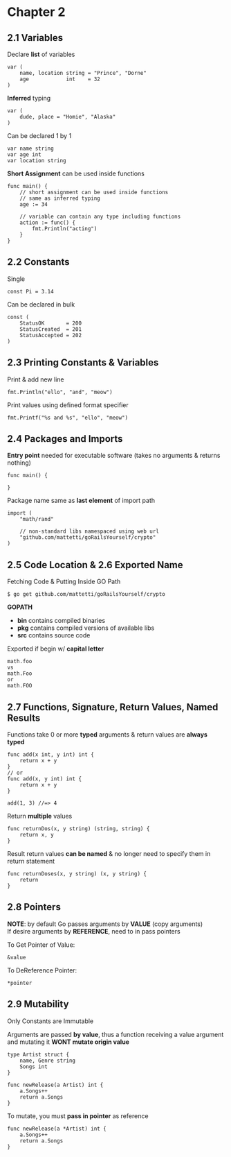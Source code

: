 # Chapter 2

## 2.1 Variables

Declare **list** of variables

	var (
		name, location string = "Prince", "Dorne"
		age            int    = 32
	)

**Inferred** typing

	var (
		dude, place = "Homie", "Alaska"
	)

Can be declared 1 by 1

	var name string
	var age int
	var location string

**Short Assignment** can be used inside functions

	func main() {
		// short assignment can be used inside functions
		// same as inferred typing
		age := 34

		// variable can contain any type including functions
		action := func() {
			fmt.Println("acting")
		}
	}

## 2.2 Constants

Single

	const Pi = 3.14

Can be declared in bulk

	const (
		StatusOK       = 200
		StatusCreated  = 201
		StatusAccepted = 202
	)

## 2.3 Printing Constants & Variables

Print & add new line

	fmt.Println("ello", "and", "meow")

Print values using defined format specifier

	fmt.Printf("%s and %s", "ello", "meow")

## 2.4 Packages and Imports

**Entry point** needed for executable software (takes no arguments & returns nothing)

	func main() {    

	}

Package name same as **last element** of import path

	import (
	    "math/rand"

	    // non-standard libs namespaced using web url
	    "github.com/mattetti/goRailsYourself/crypto"
	)


## 2.5 Code Location & 2.6 Exported Name

Fetching Code & Putting Inside GO Path

	$ go get github.com/mattetti/goRailsYourself/crypto

**GOPATH**  
- **bin** contains compiled binaries  
- **pkg** contains compiled versions of available libs  
- **src** contains source code  

Exported if begin w/ **capital letter**

	math.foo
	vs
	math.Foo
	or
	math.FOO

## 2.7 Functions, Signature, Return Values, Named Results

Functions take 0 or more **typed** arguments & return values are **always typed**

	func add(x int, y int) int {
	    return x + y
	}
	// or
	func add(x, y int) int {
	    return x + y
	}
	
	add(1, 3) //=> 4

Return **multiple** values

	func returnDos(x, y string) (string, string) {
	    return x, y
	}

Result return values **can be named** & no longer need to specify them in return statement

	func returnDoses(x, y string) (x, y string) {
	    return
	}

## 2.8 Pointers

**NOTE**: by default Go passes arguments by **VALUE** (copy arguments)  
If desire arguments by **REFERENCE**, need to in pass pointers

To Get Pointer of Value:

	&value

To DeReference Pointer:

	*pointer

## 2.9 Mutability

Only Constants are Immutable

Arguments are passed **by value**, thus a function receiving a value argument and mutating it **WONT mutate origin value**

	type Artist struct {
	    name, Genre string
	    Songs int
	}
	
	func newRelease(a Artist) int {
	    a.Songs++
	    return a.Songs
	}

To mutate, you must **pass in pointer** as reference

	func newRelease(a *Artist) int {
	    a.Songs++
	    return a.Songs
	}